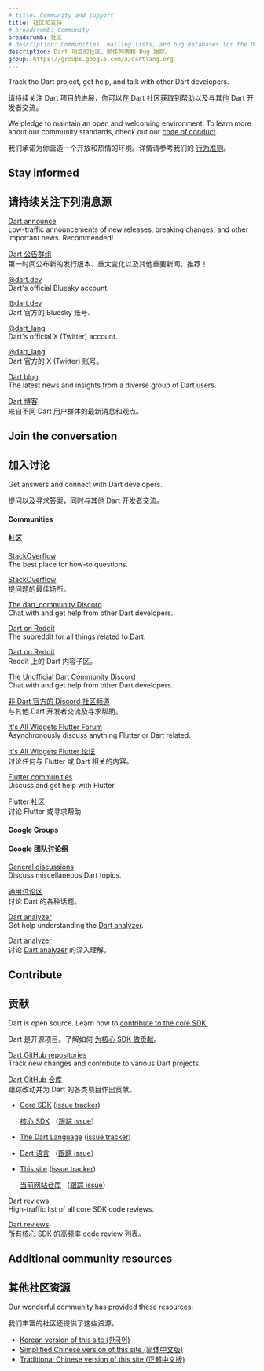 ```yaml
---
# title: Community and support
title: 社区和支持
# breadcrumb: Community
breadcrumb: 社区
# description: Communities, mailing lists, and bug databases for the Dart project.
description: Dart 项目的社区、邮件列表和 Bug 跟踪。
group: https://groups.google.com/a/dartlang.org
---
```


Track the Dart project, get help, and talk with other Dart developers.

请持续关注 Dart 项目的进展，你可以在 Dart 社区获取到帮助以及与其他 Dart 开发者交流。

We pledge to maintain an open and welcoming environment.
To learn more about our community standards, check out
our [code of conduct](/community/code-of-conduct).

我们承诺为你营造一个开放和热情的环境。详情请参考我们的 [行为准则](/community/code-of-conduct)。

## Stay informed

## 请持续关注下列消息源

[Dart announce]({{page.group}}/d/forum/announce)
<br> Low-traffic announcements of new releases, breaking changes,
  and other important news. Recommended!

[Dart 公告群组]({{page.group}}/d/forum/announce)
<br> 第一时间公布新的发行版本、重大变化以及其他重要新闻。推荐！

[@dart.dev](https://bsky.app/profile/dart.dev)
<br> Dart's official Bluesky account.

[@dart.dev](https://bsky.app/profile/dart.dev)
<br> Dart 官方的 Bluesky 账号.

[@dart_lang](https://twitter.com/dart_lang)
<br> Dart's official X (Twitter) account.

[@dart_lang](https://twitter.com/dart_lang)
<br> Dart 官方的 X (Twitter) 账号。

[Dart blog](https://blog.dart.dev)
<br> The latest news and insights from a diverse group of Dart users.

[Dart 博客](https://blog.dart.dev)
<br> 来自不同 Dart 用户群体的最新消息和观点。

## Join the conversation

## 加入讨论

Get answers and connect with Dart developers.

提问以及寻求答案，同时与其他 Dart 开发者交流。

#### Communities

#### 社区

[StackOverflow](https://stackoverflow.com/tags/dart)
<br> The best place for how-to questions.

[StackOverflow](https://stackoverflow.com/tags/dart)
<br> 提问题的最佳场所。

[The dart_community Discord](https://discord.gg/Qt6DgfAWWx)
<br> Chat with and get help from other Dart developers.

[Dart on Reddit](https://www.reddit.com/r/dartlang)
<br> The subreddit for all things related to Dart.

[Dart on Reddit](https://www.reddit.com/r/dartlang)
<br> Reddit 上的 Dart 内容子区。

[The Unofficial Dart Community Discord](https://discord.gg/Qt6DgfAWWx)
<br> Chat with and get help from other Dart developers.

[非 Dart 官方的 Discord 社区频道](https://discord.gg/Qt6DgfAWWx)
<br> 与其他 Dart 开发者交流及寻求帮助。

[It's All Widgets Flutter Forum](https://forum.itsallwidgets.com/)
<br> Asynchronously discuss anything Flutter or Dart related.

[It's All Widgets Flutter 论坛](https://forum.itsallwidgets.com/)
<br> 讨论任何与 Flutter 或 Dart 相关的内容。

[Flutter communities]({{site.flutter}}/community#community-grid)
<br> Discuss and get help with Flutter.

[Flutter 社区]({{site.flutter}}/community#community-grid)
<br> 讨论 Flutter 或寻求帮助.

#### Google Groups

#### Google 团队讨论组

[General discussions]({{page.group}}/d/forum/misc)
<br> Discuss miscellaneous Dart topics.

[通用讨论区]({{page.group}}/d/forum/misc)
<br> 讨论 Dart 的各种话题。

[Dart analyzer]({{page.group}}/d/forum/analyzer-discuss)
<br> Get help understanding the [Dart analyzer](/tools/dart-analyze).

[Dart analyzer]({{page.group}}/d/forum/analyzer-discuss)
<br> 讨论 [Dart analyzer](/tools/dart-analyze) 的深入理解。

## Contribute

## 贡献

Dart is open source.
Learn how to
[contribute to the core SDK.]({{site.repo.dart.sdk}}/blob/main/CONTRIBUTING.md)

Dart 是开源项目。了解如何
[为核心 SDK 做贡献]({{site.repo.dart.sdk}}/blob/main/CONTRIBUTING.md)。

[Dart GitHub repositories]({{site.repo.dart.org}}/)
<br> Track new changes and contribute to various Dart projects.

[Dart GitHub 仓库]({{site.repo.dart.org}}/)
<br> 跟踪改动并为 Dart 的各类项目作出贡献。

  * [Core SDK]({{site.repo.dart.sdk}}/)
    ([issue tracker]({{site.repo.dart.sdk}}/issues/))

    [核心 SDK]({{site.repo.dart.sdk}}/)
    （[跟踪 issue]({{site.repo.dart.sdk}}/issues/)）

  * [The Dart Language]({{site.repo.dart.lang}})
    ([issue tracker]({{site.repo.dart.lang}}/issues))

  * [Dart 语言]({{site.repo.dart.lang}})
    （[跟踪 issue]({{site.repo.dart.lang}}/issues)）

  * [This site]({{site.repo.this}}/)
    ([issue tracker]({{site.repo.this}}/issues/))

    [当前网站仓库]({{site.repo.this}}/)
    （[跟踪 issue]({{site.repo.this}}/issues/)）

[Dart reviews]({{page.group}}/d/forum/reviews)
<br> High-traffic list of all core SDK code reviews.

[Dart reviews]({{page.group}}/d/forum/reviews)
<br> 所有核心 SDK 的高频率 code review 列表。

## Additional community resources

## 其他社区资源

Our wonderful community has provided these resources:

我们丰富的社区还提供了这些资源。

* [Korean version of this site (한국어)](https://dart-ko.dev/)
* [Simplified Chinese version of this site (简体中文版)](https://dart.cn)
* [Traditional Chinese version of this site (正體中文版)](https://dart.tw.gh.miniasp.com/)
